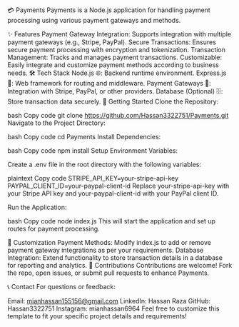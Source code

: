 💳 Payments
Payments is a Node.js application for handling payment processing using various payment gateways and methods.

✨ Features
Payment Gateway Integration: Supports integration with multiple payment gateways (e.g., Stripe, PayPal).
Secure Transactions: Ensures secure payment processing with encryption and tokenization.
Transaction Management: Tracks and manages payment transactions.
Customizable: Easily integrate and customize payment methods according to business needs.
🛠️ Tech Stack
Node.js 🌐: Backend runtime environment.
Express.js 🚀: Web framework for routing and middleware.
Payment Gateways 🏦: Integration with Stripe, PayPal, or other providers.
Database (Optional) 🗄️: Store transaction data securely.
🚀 Getting Started
Clone the Repository:

bash
Copy code
git clone https://github.com/Hassan3322751/Payments.git
Navigate to the Project Directory:

bash
Copy code
cd Payments
Install Dependencies:

bash
Copy code
npm install
Setup Environment Variables:

Create a .env file in the root directory with the following variables:

plaintext
Copy code
STRIPE_API_KEY=your-stripe-api-key
PAYPAL_CLIENT_ID=your-paypal-client-id
Replace your-stripe-api-key with your Stripe API key and your-paypal-client-id with your PayPal client ID.

Run the Application:

bash
Copy code
node index.js
This will start the application and set up routes for payment processing.

📝 Customization
Payment Methods: Modify index.js to add or remove payment gateway integrations as per your requirements.
Database Integration: Extend functionality to store transaction details in a database for reporting and analytics.
🤝 Contributions
Contributions are welcome! Fork the repo, open issues, or submit pull requests to enhance Payments.

📞 Contact
For questions or feedback:

Email: mianhassan155156@gmail.com
LinkedIn: Hassan Raza
GitHub: Hassan3322751
Instagram: mianhassan6964
Feel free to customize this template to fit your specific project details and requirements!








